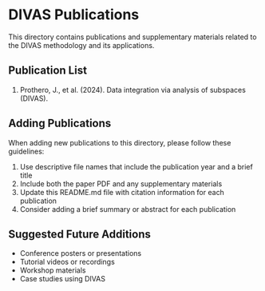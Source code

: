 # DIVAS Publications

This directory contains publications and supplementary materials related to the DIVAS methodology and its applications.

## Publication List

1. Prothero, J., et al. (2024). Data integration via analysis of subspaces (DIVAS).

## Adding Publications

When adding new publications to this directory, please follow these guidelines:

1. Use descriptive file names that include the publication year and a brief title
2. Include both the paper PDF and any supplementary materials
3. Update this README.md file with citation information for each publication
4. Consider adding a brief summary or abstract for each publication

## Suggested Future Additions

- Conference posters or presentations
- Tutorial videos or recordings
- Workshop materials
- Case studies using DIVAS 